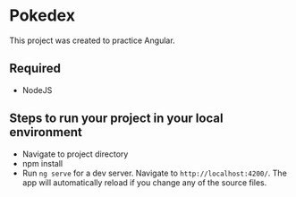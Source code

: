 # Pokedex

This project was created to practice Angular.

## Required

- NodeJS

## Steps to run your project in your local environment

- Navigate to project directory
- npm install
- Run `ng serve` for a dev server. Navigate to `http://localhost:4200/`. The app will automatically reload if you change any of the source files.

